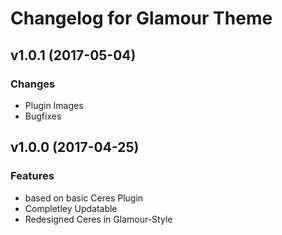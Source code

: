 # Changelog for Glamour Theme

## v1.0.1 (2017-05-04)

### Changes

- Plugin Images
- Bugfixes

## v1.0.0 (2017-04-25)

### Features

- based on basic Ceres Plugin
- Completley Updatable
- Redesigned Ceres in Glamour-Style